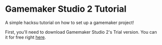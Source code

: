 # Gamemaker Studio 2 Tutorial
A simple hacksu tutorial on how to set up a gamemaker project!

First, you'll need to download Gamemaker Studio 2's Trial version. You can it for free right [here](https://www.yoyogames.com/get).
